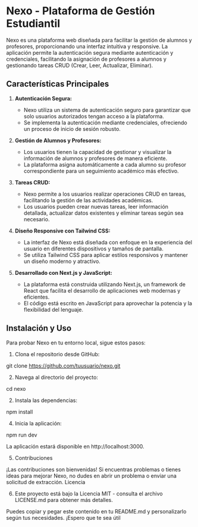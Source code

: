 # Nexo - Plataforma de Gestión Estudiantil

Nexo es una plataforma web diseñada para facilitar la gestión de alumnos y profesores, proporcionando una interfaz intuitiva y responsive. La aplicación permite la autenticación segura mediante autenticación y credenciales, facilitando la asignación de profesores a alumnos y gestionando tareas CRUD (Crear, Leer, Actualizar, Eliminar).

## Características Principales

1. **Autenticación Segura:**
   - Nexo utiliza un sistema de autenticación seguro para garantizar que solo usuarios autorizados tengan acceso a la plataforma.
   - Se implementa la autenticación mediante credenciales, ofreciendo un proceso de inicio de sesión robusto.

2. **Gestión de Alumnos y Profesores:**
   - Los usuarios tienen la capacidad de gestionar y visualizar la información de alumnos y profesores de manera eficiente.
   - La plataforma asigna automáticamente a cada alumno su profesor correspondiente para un seguimiento académico más efectivo.

3. **Tareas CRUD:**
   - Nexo permite a los usuarios realizar operaciones CRUD en tareas, facilitando la gestión de las actividades académicas.
   - Los usuarios pueden crear nuevas tareas, leer información detallada, actualizar datos existentes y eliminar tareas según sea necesario.

4. **Diseño Responsive con Tailwind CSS:**
   - La interfaz de Nexo está diseñada con enfoque en la experiencia del usuario en diferentes dispositivos y tamaños de pantalla.
   - Se utiliza Tailwind CSS para aplicar estilos responsivos y mantener un diseño moderno y atractivo.

5. **Desarrollado con Next.js y JavaScript:**
   - La plataforma está construida utilizando Next.js, un framework de React que facilita el desarrollo de aplicaciones web modernas y eficientes.
   - El código está escrito en JavaScript para aprovechar la potencia y la flexibilidad del lenguaje.

## Instalación y Uso

Para probar Nexo en tu entorno local, sigue estos pasos:

1. Clona el repositorio desde GitHub:

  git clone https://github.com/tuusuario/nexo.git

2. Navega al directorio del proyecto:

  cd nexo

2. Instala las dependencias:

  npm install

4. Inicia la aplicación:

  npm run dev

  La aplicación estará disponible en http://localhost:3000.

5. Contribuciones

  ¡Las contribuciones son bienvenidas! Si encuentras problemas o tienes ideas para mejorar Nexo, no dudes en abrir un problema o enviar una solicitud de extracción.
  Licencia

6. Este proyecto está bajo la Licencia MIT - consulta el archivo LICENSE.md para obtener más detalles.

  Puedes copiar y pegar este contenido en tu README.md y personalizarlo según tus necesidades. ¡Espero que te sea útil